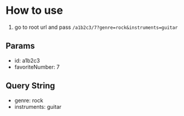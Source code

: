 # How to use

1. go to root url and pass `/a1b2c3/7?genre=rock&instruments=guitar`

## Params

- id: a1b2c3
- favoriteNumber: 7

## Query String

- genre: rock
- instruments: guitar
